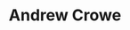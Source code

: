 ---
layout      : member
bodyid      : "members"
bodyclass   : "content"

title       : "Andrew Crowe"
photo       : "andrew-crowe.jpg"
description : "Technologist"
quote       : 

links:
 - url      : "http://twitter.com/brainfloat"
   icon     : "fa-twitter"
 - url      : "http://vimeo.com/brainfloat"
   icon     : "fa-vimeo-square"
 - url      : "http://www.flickr.com/photos/brainfloat/"
   icon     : "fa-flickr"
 - url      : "http://brainfloat.com/"
   icon     : "fa-globe"
 - url      : "http://game-float.com/"
   icon     : "fa-globe"
---